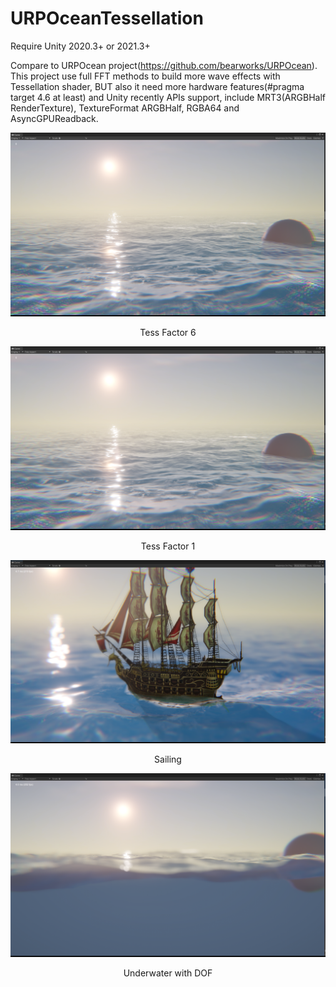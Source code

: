 # URPOceanTessellation

Require Unity 2020.3+ or 2021.3+ 

Compare to URPOcean project(https://github.com/bearworks/URPOcean).
This project use full FFT methods to build more wave effects with Tessellation shader, BUT also it need more hardware features(#pragma target 4.6 at least) and 
Unity recently APIs support, include MRT3(ARGBHalf RenderTexture), TextureFormat ARGBHalf, RGBA64 and AsyncGPUReadback.


![](./Image/URPOcean.png)
<p align="center">Tess Factor 6</p>

![](./Image/URPOcean1.png)
<p align="center">Tess Factor 1</p>

![](./Image/URPOcean2.png)
<p align="center">Sailing</p>

![](./Image/URPOcean3.png)
<p align="center">Underwater with DOF</p>

